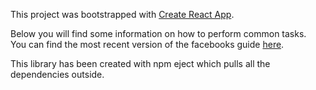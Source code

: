 This project was bootstrapped with [Create React App](https://github.com/facebookincubator/create-react-app).

Below you will find some information on how to perform common tasks.<br>
You can find the most recent version of the facebooks guide [here](https://github.com/facebookincubator/create-react-app/blob/master/packages/react-scripts/template/README.md).


This library has been created with npm eject which pulls all the dependencies outside.



